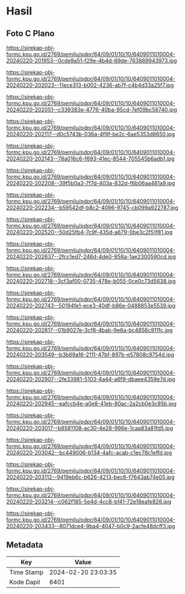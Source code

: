# Hasil

## Foto C Plano

https://sirekap-obj-formc.kpu.go.id/2769/pemilu/pdpr/64/09/01/10/10/6409011010004-20240220-201953--0cde9a51-f29e-4b4d-89de-763869943973.jpg

https://sirekap-obj-formc.kpu.go.id/2769/pemilu/pdpr/64/09/01/10/10/6409011010004-20240220-202023--11ece313-b002-4236-ab7f-c4b4d33a25f7.jpg

https://sirekap-obj-formc.kpu.go.id/2769/pemilu/pdpr/64/09/01/10/10/6409011010004-20240220-202051--c339383e-4776-40ba-95cd-7ef09bc56740.jpg

https://sirekap-obj-formc.kpu.go.id/2769/pemilu/pdpr/64/09/01/10/10/6409011010004-20240220-202117--d0c5743b-036a-4f9f-be2c-6ae5353d8650.jpg

https://sirekap-obj-formc.kpu.go.id/2769/pemilu/pdpr/64/09/01/10/10/6409011010004-20240220-202143--78a016c6-f693-41ec-8544-705545b6adb1.jpg

https://sirekap-obj-formc.kpu.go.id/2769/pemilu/pdpr/64/09/01/10/10/6409011010004-20240220-202208--39f5b0a3-7f7d-403a-832d-f6b06aa481a9.jpg

https://sirekap-obj-formc.kpu.go.id/2769/pemilu/pdpr/64/09/01/10/10/6409011010004-20240220-202234--b59542df-b8c2-4096-9745-cb099a922787.jpg

https://sirekap-obj-formc.kpu.go.id/2769/pemilu/pdpr/64/09/01/10/10/6409011010004-20240220-202520--50d25fb4-7c9f-435d-a679-0be3c2f51f81.jpg

https://sirekap-obj-formc.kpu.go.id/2769/pemilu/pdpr/64/09/01/10/10/6409011010004-20240220-202637--2fcc1ed7-246d-4de0-858a-1ae2300590cd.jpg

https://sirekap-obj-formc.kpu.go.id/2769/pemilu/pdpr/64/09/01/10/10/6409011010004-20240220-202718--3cf3af00-0735-478e-b055-0ce0c73d5638.jpg

https://sirekap-obj-formc.kpu.go.id/2769/pemilu/pdpr/64/09/01/10/10/6409011010004-20240220-202743--50194fe1-ece3-40df-b86e-0488853e5539.jpg

https://sirekap-obj-formc.kpu.go.id/2769/pemilu/pdpr/64/09/01/10/10/6409011010004-20240220-202817--01b9027e-3cf8-4bab-9e6a-bc4856c911fc.jpg

https://sirekap-obj-formc.kpu.go.id/2769/pemilu/pdpr/64/09/01/10/10/6409011010004-20240220-203549--b3b69a16-2111-47bf-897b-e57808c9754d.jpg

https://sirekap-obj-formc.kpu.go.id/2769/pemilu/pdpr/64/09/01/10/10/6409011010004-20240220-202907--2fe33981-5103-4a44-a6f9-dbaee4359e7d.jpg

https://sirekap-obj-formc.kpu.go.id/2769/pemilu/pdpr/64/09/01/10/10/6409011010004-20240220-202945--eafccb4e-a0e8-41eb-80ac-2a2cb0e3c85b.jpg

https://sirekap-obj-formc.kpu.go.id/2769/pemilu/pdpr/64/09/01/10/10/6409011010004-20240220-203017--b8581108-ac30-4e28-996e-1caa83a81fd5.jpg

https://sirekap-obj-formc.kpu.go.id/2769/pemilu/pdpr/64/09/01/10/10/6409011010004-20240220-203042--bc449006-b134-4afc-acab-c1ec78c1effd.jpg

https://sirekap-obj-formc.kpu.go.id/2769/pemilu/pdpr/64/09/01/10/10/6409011010004-20240220-203112--9419eb6c-b626-4213-bec6-f7643ab74e05.jpg

https://sirekap-obj-formc.kpu.go.id/2769/pemilu/pdpr/64/09/01/10/10/6409011010004-20240220-203214--c062f185-5e4d-4cc8-bf41-72e18eafe826.jpg

https://sirekap-obj-formc.kpu.go.id/2769/pemilu/pdpr/64/09/01/10/10/6409011010004-20240220-203433--8071dce4-9ba4-4047-b0c9-2acfe48dcff3.jpg


## Metadata

| Key        | Value               |
| ---------- | ------------------- |
| Time Stamp | 2024-02-20 23:03:35 |
| Kode Dapil | 6401                |




